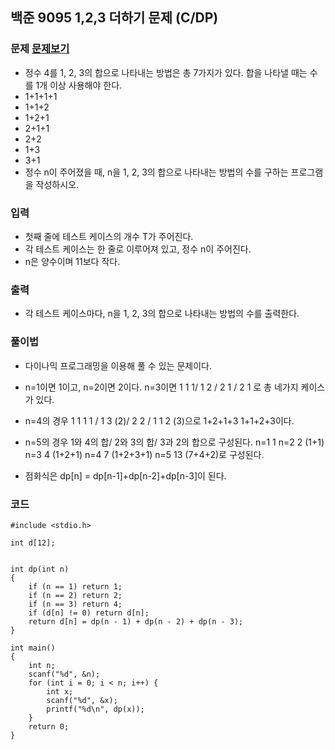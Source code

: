 ## 백준 9095 1,2,3 더하기 문제 (C/DP)

### 문제 [문제보기](https://www.acmicpc.net/problem/9095)
- 정수 4를 1, 2, 3의 합으로 나타내는 방법은 총 7가지가 있다. 합을 나타낼 때는 수를 1개 이상 사용해야 한다.
- 1+1+1+1
- 1+1+2
- 1+2+1
- 2+1+1
- 2+2
- 1+3
- 3+1
- 정수 n이 주어졌을 때, n을 1, 2, 3의 합으로 나타내는 방법의 수를 구하는 프로그램을 작성하시오.

### 입력
- 첫째 줄에 테스트 케이스의 개수 T가 주어진다. 
- 각 테스트 케이스는 한 줄로 이루어져 있고, 정수 n이 주어진다. 
- n은 양수이며 11보다 작다.

### 출력
 - 각 테스트 케이스마다, n을 1, 2, 3의 합으로 나타내는 방법의 수를 출력한다.


### 풀이법
 - 다이나믹 프로그래밍을 이용해 풀 수 있는 문제이다.
 - n=1이면 1이고, n=2이면 2이다. n=3이면 1 1 1/ 1 2 / 2 1 / 2 1  로 총 네가지 케이스가 있다.
 - n=4의 경우 1 1 1 1 / 1 3 (2)/ 2 2 / 1 1 2 (3)으로 1+2+1+3 1+1+2+3이다.
 - n=5의 경우 1와 4의 합/ 2와 3의 합/ 3과 2의 합으로 구성된다. 
n=1 1
n=2 2 (1+1)
n=3 4 (1+2+1)
n=4 7 (1+2+3+1)
n=5 13 (7+4+2)로 구성된다.
 
 - 점화식은 dp[n] = dp[n-1]+dp[n-2]+dp[n-3]이 된다.

### 코드
```
#include <stdio.h>

int d[12];


int dp(int n)
{
	if (n == 1) return 1;
	if (n == 2) return 2;
	if (n == 3) return 4;
	if (d[n] != 0) return d[n];
	return d[n] = dp(n - 1) + dp(n - 2) + dp(n - 3);
}

int main()
{
	int n;
	scanf("%d", &n);
	for (int i = 0; i < n; i++) {
		int x;
		scanf("%d", &x);
		printf("%d\n", dp(x));
	}
	return 0;
}
```
